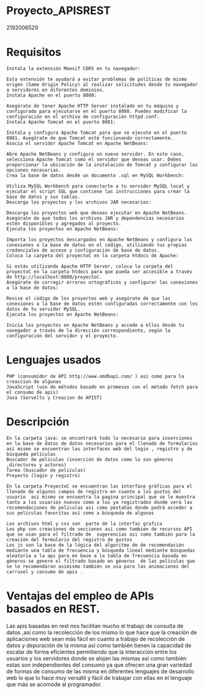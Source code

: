 # Proyecto_APISREST
2192006529

# Requisitos
```
Instala la extensión Moesif CORS en tu navegador:

Esta extensión te ayudará a evitar problemas de políticas de mismo origen (Same Origin Policy) al realizar solicitudes desde tu navegador a servidores en diferentes dominios.
Instala Apache en el puerto 8080:

Asegúrate de tener Apache HTTP Server instalado en tu máquina y configurado para ejecutarse en el puerto 8080. Puedes modificar la configuración en el archivo de configuración httpd.conf.
Instala Apache Tomcat en el puerto 8081:

Instala y configura Apache Tomcat para que se ejecute en el puerto 8081. Asegúrate de que Tomcat esté funcionando correctamente.
Asocia el servidor Apache Tomcat en Apache NetBeans:

Abre Apache NetBeans y configura un nuevo servidor. En este caso, selecciona Apache Tomcat como el servidor que deseas usar. Debes proporcionar la ubicación de la instalación de Tomcat y configurar las opciones necesarias.
Crea la base de datos desde un documento .sql en MySQL Workbench:

Utiliza MySQL Workbench para conectarte a tu servidor MySQL local y ejecutar el script SQL que contiene las instrucciones para crear la base de datos y sus tablas.
Descarga los proyectos y los archivos JAR necesarios:

Descarga los proyectos web que deseas ejecutar en Apache NetBeans. Asegúrate de que todos los archivos JAR y dependencias necesarios estén disponibles y agregados al proyecto.
Ejecuta los proyectos en Apache NetBeans:

Importa los proyectos descargados en Apache NetBeans y configura las conexiones a la base de datos en el código, utilizando tus propias credenciales de acceso y configuración de base de datos.
Coloca la carpeta del proyectoC en la carpeta htdocs de Apache:

Si estás utilizando Apache HTTP Server, coloca la carpeta del proyectoC en la carpeta htdocs para que pueda ser accesible a través de http://localhost:8080/proyectoC.
Asegúrate de corregir errores ortográficos y configurar las conexiones a la base de datos:

Revise el código de los proyectos web y asegúrate de que las conexiones a la base de datos estén configuradas correctamente con los datos de tu servidor MySQL.
Ejecuta los proyectos en Apache NetBeans:

Inicia los proyectos en Apache NetBeans y accede a ellos desde tu navegador a través de la dirección correspondiente, según la configuración del servidor y el proyecto.
```
# Lenguajes usados 
```
PHP (consumidor de API http://www.omdbapi.com/ ) asi como para la creaccion de algunas 
JavaScript (uso de métodos basado en promesas con el método fetch para el consumo de apis)
Java (Servelts y Creacion de APIST)
```
# Descripción 
```
En la carpeta java: se encontrará todo lo necesario para inserciones en la base de datos de datos necesarios para el llenado de formularios  así mismo se encuentran las interfaces web del login , registro y de búsqueda películas
Buscador de peliculas (inserción de datos como lo son géneros ,directores y actores)
Tarea (buscador de peliculas)
Proyecto (login y registro)

En la carpeta ProyectoC se encuentran las interface gráficas para el llenado de algunos campos de registro en cuanto a los gustos del usuario  asi mismo se encuentra la pagina principal que se le muestra tanto a los usuarios nuevos como a los ya registrados donde verá las recomendaciones de peliculas asi como pestañas donde podrá acceder a sus películas favoritas así como a búsqueda de algunas

Los archivos html y css son  parte de la interfaz grafica 
Los php son creaciones de secciones así como tambien de recursos API que se usan para el filtrado de  sugerencias asi como también para la creación del formulario del registro de gustos
Los js son la base de la lógica del algoritmo de de recomendación mediante una tabla de frecuencia y búsqueda lineal mediante búsquedas aleatoria a la api para en base a la tabla de frecuencia basada en géneros se genere el filtrado basado en géneros  de las películas que se le recomendaran asimismo también se usa para las animaciones del carrusel y consumo de apis .

```

# Ventajas del empleo de APIs basados en REST.

Las apis basadas en rest nos facilitan  mucho el trabajo de  consulta  de datos   ,así como la recolección de los mismo lo que hace que la creación de aplicaciones web sean más fácil en cuanto a trabajo de recolección de datos y depuración de la misma así como también tienen la capacidad de escalar de forma eficientes permitiendo  que la interacción entre los usuarios y los servidores donde se alojan las mismas  así como también estas son independientes del consumo ya que ofrecen una gran variedad de formas de consumo de las misma en diferentes lenguajes de desarrollo web lo que lo hace muy versátil y fácil de trabajar con ellas en el lenguaje que más se acomode al programador.


